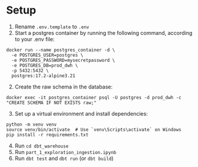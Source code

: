 # Setup
1. Rename `.env.template` to `.env`
1. Start a postgres container by running the following command, according to your .env file:
```
docker run --name postgres_container -d \
  -e POSTGRES_USER=postgres \
  -e POSTGRES_PASSWORD=mysecretpassword \
  -e POSTGRES_DB=prod_dwh \
  -p 5432:5432 \
  postgres:17.2-alpine3.21
```
2. Create the raw schema in the database:
```
docker exec -it postgres_container psql -U postgres -d prod_dwh -c "CREATE SCHEMA IF NOT EXISTS raw;"
```
3. Set up a virtual environment and install dependencies:
```
python -m venv venv  
source venv/bin/activate  # Use `venv\Scripts\activate` on Windows  
pip install -r requirements.txt  
```
4. Run `cd dbt_warehouse`
5. Run `part_1_exploration_ingestion.ipynb`
6. Run `dbt test` and `dbt run` (or `dbt build`)